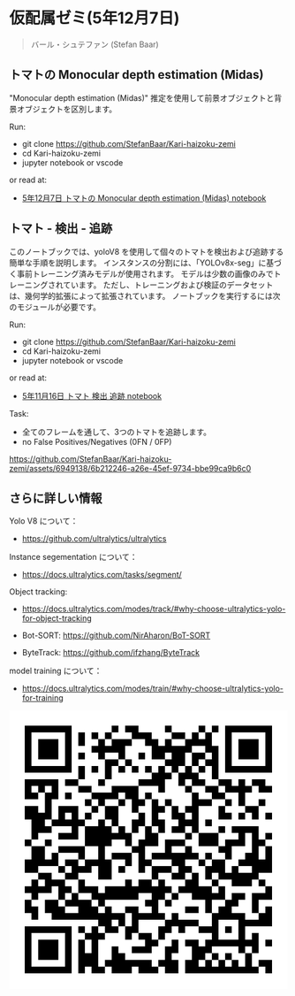 # 仮配属ゼミ(5年12月7日)

> バール・シュテファン (Stefan Baar)

## トマトの Monocular depth estimation (Midas)

"Monocular depth estimation (Midas)" 推定を使用して前景オブジェクトと背景オブジェクトを区別します。

Run:
- git clone <https://github.com/StefanBaar/Kari-haizoku-zemi>
- cd Kari-haizoku-zemi
- jupyter notebook or vscode

or read at:

- [5年12月7日 トマトの Monocular depth estimation (Midas) notebook](depth_estimation.ipynb)

## トマト - 検出 - 追跡

このノートブックでは、yoloV8 を使用して個々のトマトを検出および追跡する簡単な手順を説明します。
インスタンスの分割には、「YOLOv8x-seg」に基づく事前トレーニング済みモデルが使用されます。 モデルは少数の画像のみでトレーニングされています。 ただし、トレーニングおよび検証のデータセットは、幾何学的拡張によって拡張されています。
ノートブックを実行するには次のモジュールが必要です。

Run:
- git clone https://github.com/StefanBaar/Kari-haizoku-zemi
- cd Kari-haizoku-zemi
- jupyter notebook or vscode

or read at:
- [5年11月16日 トマト 検出 追跡 notebook](tomato_detection_tracking.ipynb)

Task:
- 全てのフレームを通して、3つのトマトを追跡します。
- no False Positives/Negatives (0FN / 0FP)

https://github.com/StefanBaar/Kari-haizoku-zemi/assets/6949138/6b212246-a26e-45ef-9734-bbe99ca9b6c0


## さらに詳しい情報

Yolo V8 について：
- https://github.com/ultralytics/ultralytics

Instance segementation について：

- https://docs.ultralytics.com/tasks/segment/

Object tracking:

- https://docs.ultralytics.com/modes/track/#why-choose-ultralytics-yolo-for-object-tracking

- Bot-SORT: https://github.com/NirAharon/BoT-SORT

- ByteTrack: https://github.com/ifzhang/ByteTrack

model training について：

- https://docs.ultralytics.com/modes/train/#why-choose-ultralytics-yolo-for-training

![QRcode](qr.svg)
